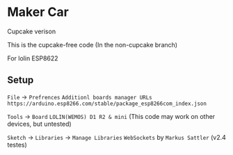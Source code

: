 # Maker Car
Cupcake verison

This is the cupcake-free code (In the non-cupcake branch)

For lolin ESP8622

## Setup

`File` -> `Prefrences` 
`Additionl boards manager URLs`
`https://arduino.esp8266.com/stable/package_esp8266com_index.json`


`Tools` -> `Board`
`LOLIN(WEMOS) D1 R2 & mini`
(This code may work on other devices, but untested)


`Sketch` -> `Libraries` -> `Manage Libraries`
`WebSockets` by `Markus Sattler`
(v2.4 testes)
